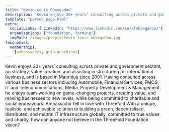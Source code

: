 ```yaml
---
title: "Kevin Louis Obeegadoo"
description: "Kevin enjoys 20+ years’ consulting across private and government sectors."
template: "person_page.html"
extra:
  socialLinks: { LinkedIn: "https://www.linkedin.com/in/klobeegadoo/"}
  organizations: ["foundation, farming"]
  imgPath: /images/people/kevin_louis_obeegadoo.jpg
taxonomies:
  memberships:
    [ambassadors, grid_guardians]
---
```


Kevin enjoys 20+ years’ consulting across private and government sectors, on strategy, value creation, and assisting in structuring for international business, and is based in Mauritius since 2001. Having consulted across various business sectors including Automobile, Financial Services, FMCG, IT and Telecommunications, Media, Property Development & Management, he enjoys team‐working on game-changing projects, creating value, and moving businesses to new levels, while being committed to charitable and social endeavours. Ambassador fell in love with Threefold With a unique, realistic, and achievable solution to building a green, decentralised, distributed, and neutral IT infrastructure globally, committed to true values and charity, how can anyone not believe in the ThreeFold Foundation vision?